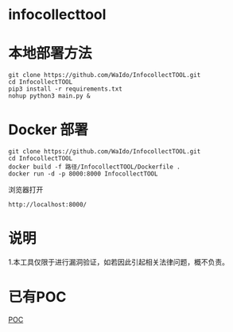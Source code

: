 # infocollecttool

# 本地部署方法

    git clone https://github.com/WaIdo/InfocollectTOOL.git
    cd InfocollectTOOL
    pip3 install -r requirements.txt
    nohup python3 main.py &

# Docker 部署

    git clone https://github.com/WaIdo/InfocollectTOOL.git
    cd InfocollectTOOL
    docker build -f 路径/InfocollectTOOL/Dockerfile .
    docker run -d -p 8000:8000 InfocollectTOOL
浏览器打开

    http://localhost:8000/

# 说明
1.本工具仅限于进行漏洞验证，如若因此引起相关法律问题，概不负责。

# 已有POC
[POC](./poc.md)



